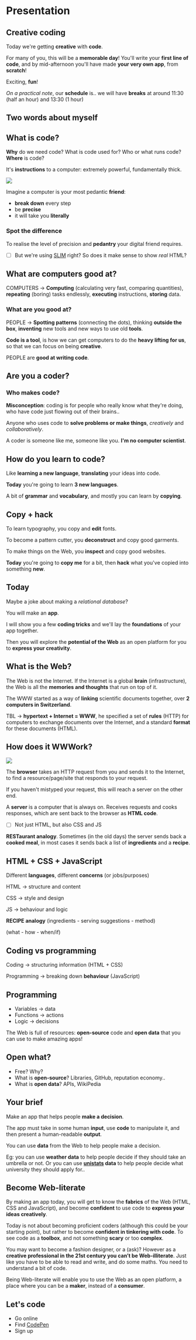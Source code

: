 # Presentation


## Creative coding

Today we're getting **creative** with **code**.

For many of you, this will be a **memorable day**! You'll write your **first line of code**, and by mid-afternoon you'll have made **your very own app**, from **scratch**!

Exciting, **fun**!

*On a practical note*, our **schedule** is.. we will have **breaks** at around 11:30 (half an hour) and 13:30 (1 hour)


## Two words about myself


## What is code?

**Why** do we need code? What is code used for? Who or what runs code? **Where** is code?

It's **instructions** to a computer: extremely powerful, fundamentally thick.

![](https://raw.githubusercontent.com/baddeo/creative-coding/master/RESTaurant/terminal.png) 

Imagine a computer is your most pedantic **friend**: 

* **break down** every step
* be **precise**
* it will take you **literally**

### Spot the difference

To realise the level of precision and **pedantry** your digital friend requires.

- [ ] But we're using [SLIM](http://slim-lang.com/) right? So does it make sense to show *real* HTML?


## What are computers good at?

COMPUTERS → **Computing** (calculating very fast, comparing quantities), **repeating** (boring) tasks endlessly, **executing** instructions, **storing** data. 

### What are you good at?	

PEOPLE → **Spotting patterns** (connecting the dots), thinking **outside the box**, **inventing** new tools and new ways to use old **tools**.

**Code is a tool**, is how we can get computers to do the **heavy lifting for us**, so that we can focus on being **creative**.

PEOPLE are **good at writing code**.


## Are you a coder?	

### Who makes code?

**Misconception**: coding is for people who really know what they're doing, who have code just flowing out of their brains..

Anyone who uses code to **solve problems or make things**, *creatively* and *collaboratively*.

A coder is someone like me, someone like you. **I'm no computer scientist**.


## How do you learn to code?

Like **learning a new language**, **translating** your ideas into code.

**Today** you're going to learn **3 new languages**.

A bit of **grammar** and **vocabulary**, and mostly you can learn by **copying**.


## Copy + hack

To learn typography, you copy and **edit** fonts. 

To become a pattern cutter, you **deconstruct** and copy good garments.

To make things on the Web, you **inspect** and copy good websites.

**Today** you're going to **copy me** for a bit, then **hack** what you've copied into something **new**.


## Today

Maybe a joke about making a *relational database*?

You will make an **app**.  

I will show you a few **coding tricks** and we'll lay the **foundations** of your app together. 

Then you will explore the **potential of the Web** as an open platform for you to **express your creativity**.


## What is the Web?

The Web is not the Internet. If the Internet is a global **brain** (infrastructure), the Web is all the **memories and thoughts** that run on top of it.

The WWW started as a way of **linking** scientific documents together, over **2 computers in Switzerland**. 

TBL → **hypertext + Internet = WWW**, he specified a set of **rules** (HTTP) for computers to exchange documents over the Internet, and a standard **format** for these documents (HTML). 


## How does it WWWork?

![](https://raw.githubusercontent.com/baddeo/creative-coding/master/RESTaurant/http.png)

The **browser** takes an HTTP request from you and sends it to the Internet, to find a resource/page/site that responds to your request.

If you haven't mistyped your request, this will reach a server on the other end.

A **server** is a computer that is always on. Receives requests and cooks responses, which are sent back to the browser as **HTML code**.

- [ ] Not just HTML, but also CSS and JS

**RESTaurant analogy**. Sometimes (in the old days) the server sends back a **cooked meal**, in most cases it sends back a list of **ingredients** and a **recipe**.


## HTML + CSS + JavaScript

Different **languages**, different **concerns** (or jobs/purposes)

HTML → structure and content 

CSS → style and design 

JS → behaviour and logic

**RECIPE analogy** (ingredients - serving suggestions - method)

(what - how - when/if)


## Coding vs programming

Coding → structuring information (HTML + CSS)

Programming → breaking down **behaviour** (JavaScript)

## Programming

* Variables → data
* Functions → actions
* Logic → decisions









The Web is full of resources: **open-source** code and **open data** that you can use to make amazing apps!


## Open what?

* Free? Why?
* What is **open-source**? Libraries, GitHub, reputation economy..
* What is **open data**? APIs, WikiPedia



## Your brief

Make an app that helps people **make a decision**.

The app must take in some human **input**, use **code** to manipulate it, and then present a human-readable **output**.

You can use **data** from the Web to help people make a decision.

Eg: you can use **weather data** to help people decide if they should take an umbrella or not. Or you can use **[unistats](http://unistats.direct.gov.uk/) data** to help people decide what university they should apply for..







## Become Web-literate

By making an app today, you will get to know the **fabrics** of the Web (HTML, CSS and JavaScript), and become **confident** to use code to **express your ideas creatively**.

Today is not about becoming proficient coders (although this could be your starting point), but rather to become **confident in tinkering with code**. To see code as a **toolbox**, and not something **scary** or too **complex**.

You may want to become a fashion designer, or a (ask)? However as a **creative professional in the 21st century you can’t be Web-illiterate**. Just like you have to be able to read and write, and do some maths. You need to understand a bit of code. 

Being Web-literate will enable you to use the Web as an open platform, a place where you can be a **maker**, instead of a **consumer**. 




## Let's code

* Go online
* Find [CodePen](http://codepen.io/)
* Sign up 

